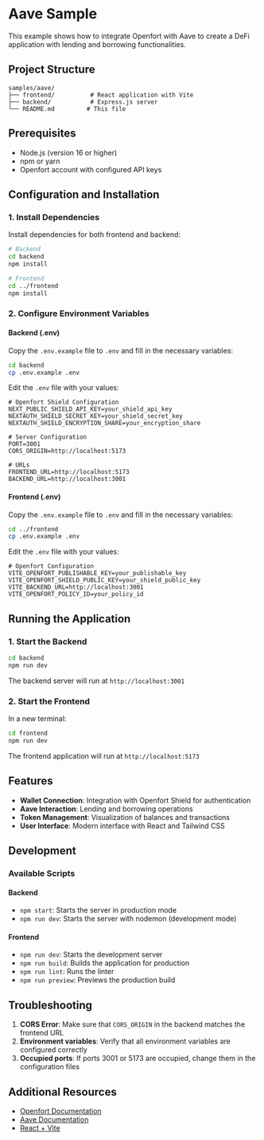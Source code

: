 # Aave Sample

This example shows how to integrate Openfort with Aave to create a DeFi application with lending and borrowing functionalities.

## Project Structure

```
samples/aave/
├── frontend/          # React application with Vite
├── backend/           # Express.js server
└── README.md         # This file
```

## Prerequisites

- Node.js (version 16 or higher)
- npm or yarn
- Openfort account with configured API keys

## Configuration and Installation

### 1. Install Dependencies

Install dependencies for both frontend and backend:

```bash
# Backend
cd backend
npm install

# Frontend
cd ../frontend
npm install
```

### 2. Configure Environment Variables

#### Backend (.env)

Copy the `.env.example` file to `.env` and fill in the necessary variables:

```bash
cd backend
cp .env.example .env
```

Edit the `.env` file with your values:

```env
# Openfort Shield Configuration
NEXT_PUBLIC_SHIELD_API_KEY=your_shield_api_key
NEXTAUTH_SHIELD_SECRET_KEY=your_shield_secret_key
NEXTAUTH_SHIELD_ENCRYPTION_SHARE=your_encryption_share

# Server Configuration
PORT=3001
CORS_ORIGIN=http://localhost:5173

# URLs
FRONTEND_URL=http://localhost:5173
BACKEND_URL=http://localhost:3001
```

#### Frontend (.env)

Copy the `.env.example` file to `.env` and fill in the necessary variables:

```bash
cd ../frontend
cp .env.example .env
```

Edit the `.env` file with your values:

```env
# Openfort Configuration
VITE_OPENFORT_PUBLISHABLE_KEY=your_publishable_key
VITE_OPENFORT_SHIELD_PUBLIC_KEY=your_shield_public_key
VITE_BACKEND_URL=http://localhost:3001
VITE_OPENFORT_POLICY_ID=your_policy_id
```

## Running the Application

### 1. Start the Backend

```bash
cd backend
npm run dev
```

The backend server will run at `http://localhost:3001`

### 2. Start the Frontend

In a new terminal:

```bash
cd frontend
npm run dev
```

The frontend application will run at `http://localhost:5173`

## Features

- **Wallet Connection**: Integration with Openfort Shield for authentication
- **Aave Interaction**: Lending and borrowing operations
- **Token Management**: Visualization of balances and transactions
- **User Interface**: Modern interface with React and Tailwind CSS

## Development

### Available Scripts

#### Backend
- `npm start`: Starts the server in production mode
- `npm run dev`: Starts the server with nodemon (development mode)

#### Frontend
- `npm run dev`: Starts the development server
- `npm run build`: Builds the application for production
- `npm run lint`: Runs the linter
- `npm run preview`: Previews the production build

## Troubleshooting

1. **CORS Error**: Make sure that `CORS_ORIGIN` in the backend matches the frontend URL
2. **Environment variables**: Verify that all environment variables are configured correctly
3. **Occupied ports**: If ports 3001 or 5173 are occupied, change them in the configuration files

## Additional Resources

- [Openfort Documentation](https://docs.openfort.xyz)
- [Aave Documentation](https://docs.aave.com)
- [React + Vite](https://vitejs.dev/guide/)